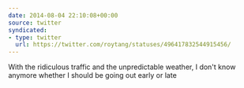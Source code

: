 ```yaml
---
date: 2014-08-04 22:10:08+00:00
source: twitter
syndicated:
- type: twitter
  url: https://twitter.com/roytang/statuses/496417832544915456/
---
```


With the ridiculous traffic and the unpredictable weather, I don't know anymore whether I should be going out early or late